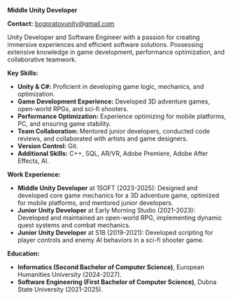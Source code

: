 **Middle Unity Developer**

**Contact:** bogoratovunity@gmail.com

Unity Developer and Software Engineer with a passion for creating immersive experiences and efficient software solutions. Possessing extensive knowledge in game development, performance optimization, and collaborative teamwork.

**Key Skills:**

*   **Unity & C#:** Proficient in developing game logic, mechanics, and optimization.
*   **Game Development Experience:** Developed 3D adventure games, open-world RPGs, and sci-fi shooters.
*   **Performance Optimization:** Experience optimizing for mobile platforms, PC, and ensuring game stability.
*   **Team Collaboration:** Mentored junior developers, conducted code reviews, and collaborated with artists and game designers.
*   **Version Control:** Git.
*   **Additional Skills:** C++, SQL, AR/VR, Adobe Premiere, Adobe After Effects, AI.

**Work Experience:**

*   **Middle Unity Developer** at 1SOFT (2023-2025): Designed and developed core game mechanics for a 3D adventure game, optimized for mobile platforms, and mentored junior developers.
*   **Junior Unity Developer** at Early Morning Studio (2021-2023): Developed and maintained an open-world RPG, implementing dynamic quest systems and combat mechanics.
*   **Junior Unity Developer** at S18 (2019-2021): Developed scripting for player controls and enemy AI behaviors in a sci-fi shooter game.

**Education:**

*   **Informatics (Second Bachelor of Computer Science)**, European Humanities University (2024-2027).
*   **Software Engineering (First Bachelor of Computer Science)**, Dubna State University (2021-2025).

<!---
Alfie213/Alfie213 is a ✨ special ✨ repository because its `README.md` (this file) appears on your GitHub profile.
You can click the Preview link to take a look at your changes.
--->
